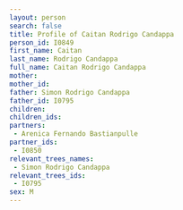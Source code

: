 ```yaml
---
layout: person
search: false
title: Profile of Caitan Rodrigo Candappa
person_id: I0849
first_name: Caitan
last_name: Rodrigo Candappa
full_name: Caitan Rodrigo Candappa
mother: 
mother_id: 
father: Simon Rodrigo Candappa
father_id: I0795
children:
children_ids:
partners:
 - Arenica Fernando Bastianpulle
partner_ids:
 - I0850
relevant_trees_names:
 - Simon Rodrigo Candappa
relevant_trees_ids:
 - I0795
sex: M
---
```


